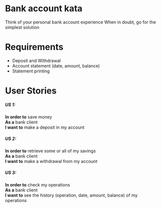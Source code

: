 # Bank account kata
Think of your personal bank account experience When in doubt, go for the simplest solution

# Requirements
- Deposit and Withdrawal
- Account statement (date, amount, balance)
- Statement printing

# User Stories
##### US 1:
**In order to** save money  
**As a** bank client  
**I want to** make a deposit in my account

##### US 2:
**In order to** retrieve some or all of my savings  
**As a** bank client  
**I want to** make a withdrawal from my account

##### US 3:
**In order to** check my operations  
**As a** bank client  
**I want to** see the history (operation, date, amount, balance)  of my operations  
